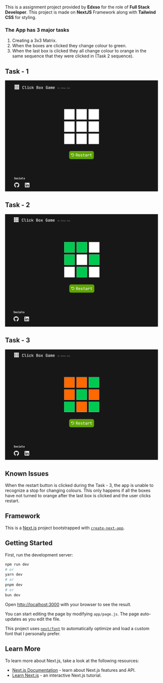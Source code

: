 This is a assignment project provided by **Edxso** for the role of **Full Stack Developer**. This project is made on **NextJS** Framework along with **Tailwind CSS** for styling.

### The App has 3 major tasks

1. Creating a 3x3 Matrix.
2. When the boxes are clicked they change colour to green.
3. When the last box is clicked they all change colour to orange in the same sequence that they were clicked in (Task 2 sequence).

## Task - 1

![home](/public/home.png)

## Task - 2

![clicks](/public/clicks.png)

## Task - 3

![updateclicks](/public/updateclicks.png)

## Known Issues

When the restart button is clicked during the Task - 3, the app is unable to recognize a stop for changing colours. This only happens if all the boxes have not turned to orange after the last box is clicked and the user clicks restart.

## Framework

This is a [Next.js](https://nextjs.org) project bootstrapped with [`create-next-app`](https://github.com/vercel/next.js/tree/canary/packages/create-next-app).

## Getting Started

First, run the development server:

```bash
npm run dev
# or
yarn dev
# or
pnpm dev
# or
bun dev
```

Open [http://localhost:3000](http://localhost:3000) with your browser to see the result.

You can start editing the page by modifying `app/page.js`. The page auto-updates as you edit the file.

This project uses [`next/font`](https://nextjs.org/docs/app/building-your-application/optimizing/fonts) to automatically optimize and load a custom font that I personally prefer.

## Learn More

To learn more about Next.js, take a look at the following resources:

- [Next.js Documentation](https://nextjs.org/docs) - learn about Next.js features and API.
- [Learn Next.js](https://nextjs.org/learn) - an interactive Next.js tutorial.
